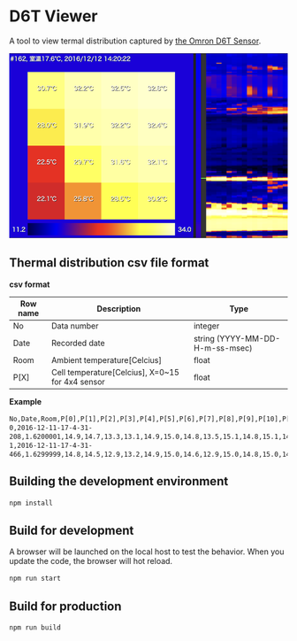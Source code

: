 # D6T Viewer
A tool to view termal distribution captured by [the Omron D6T Sensor](https://www.omron.co.jp/ecb/product-detail?partNumber=D6T). 

![Preview image](docs/preview.png)

## Thermal distribution csv file format
**csv format**

Row name | Description | Type
--- | --- | ---
No | Data number | integer
Date | Recorded date | string (YYYY-MM-DD-H-m-ss-msec)
Room | Ambient temperature[Celcius] | float
P[X] | Cell temperature[Celcius], X=0~15 for 4x4 sensor | float

**Example**

```csv
No,Date,Room,P[0],P[1],P[2],P[3],P[4],P[5],P[6],P[7],P[8],P[9],P[10],P[11],P[12],P[13],P[14],P[15],
0,2016-12-11-17-4-31-208,1.6200001,14.9,14.7,13.3,13.1,14.9,15.0,14.8,13.5,15.1,14.8,15.1,14.8,15.0,14.9,15.0,14.7,
1,2016-12-11-17-4-31-466,1.6299999,14.8,14.5,12.9,13.2,14.9,15.0,14.6,12.9,15.0,14.8,15.0,14.6,15.1,14.9,14.9,14.5,
```

## Building the development environment
```bash
npm install
```

## Build for development
A browser will be launched on the local host to test the behavior. When you update the code, the browser will hot reload.

```bash
npm run start
```

## Build for production
```bash
npm run build
```
